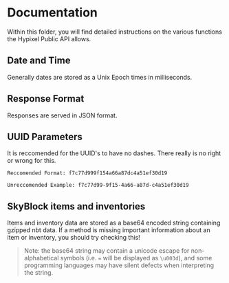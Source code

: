 # Documentation  
Within this folder, you will find detailed instructions on the various functions the Hypixel Public API allows.

## Date and Time  
Generally dates are stored as a Unix Epoch times in milliseconds.

## Response Format  
Responses are served in JSON format.

## UUID Parameters
It is reccomended for the UUID's to have no dashes. There really is no right or wrong for this.

``Reccomended Format: f7c77d999f154a66a87dc4a51ef30d19``

``Unreccomended Example: f7c77d99-9f15-4a66-a87d-c4a51ef30d19``

## SkyBlock items and inventories
Items and inventory data are stored as a base64 encoded string containing gzipped nbt data.
If a method is missing important information about an item or inventory, you should try checking this!
>Note: the base64 string may contain a unicode escape for non-alphabetical symbols (i.e. `=` will be displayed as `\u003d`), and some programming languages may have silent defects when interpreting the string.
